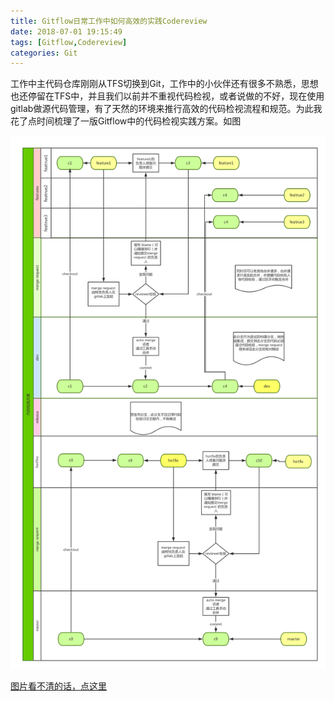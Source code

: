 ```yaml
---
title: Gitflow日常工作中如何高效的实践Codereview
date: 2018-07-01 19:15:49
tags: [Gitflow,Codereview]
categories: Git
---
```


工作中主代码仓库刚刚从TFS切换到Git，工作中的小伙伴还有很多不熟悉，思想也还停留在TFS中，并且我们以前并不重视代码检视，或者说做的不好，现在使用gitlab做源代码管理，有了天然的环境来推行高效的代码检视流程和规范。为此我花了点时间梳理了一版Gitflow中的代码检视实践方案。如图

![](/images/code-review/code-review.png)

[图片看不清的话，点这里](https://www.processon.com/diagraming/5b38aaace4b0d97b02499b77)